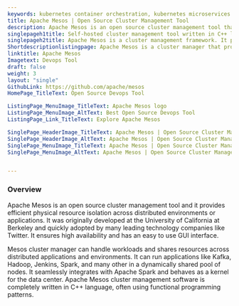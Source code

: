 ```yaml
---
keywords: kubernetes container orchestration, kubernetes microservices architecture, best container management platform, best container management software, container orchestration using kubernetes, kubernetes container orchestration platform
title: Apache Mesos | Open Source Cluster Management Tool
description: Apache Mesos is an open source cluster management tool that efficiently isolates resources within distributed applications. It provides high scalability to nodes
singlepageh1title: Self-hosted cluster management tool written in C++ language
singlepageh2title: Apache Mesos is a cluster management framework. It provides efficient resource isolation and sharing across distributed environments and application databases.
Shortdescriptionlistingpage: Apache Mesos is a cluster manager that provides efficient resource isolation and sharing across distributed environments. It also handles workloads of databases
linktitle: Apache Mesos
Imagetext: Devops Tool
draft: false
weight: 3
layout: "single"
GithubLink: https://github.com/apache/mesos
HomePage_TitleText: Open Source Devops Tool

ListingPage_MenuImage_TitleText: Apache Mesos logo
ListingPage_MenuImage_AltText: Best Open Source Devops Tool
ListingPage_Link_TitleText: Explore Apache Mesos

SinglePage_HeaderImage_TitleText: Apache Mesos | Open Source Cluster Management Tool
SinglePage_HeaderImage_AltText: Apache Mesos | Open Source Cluster Management Tool
SinglePage_MenuImage_TitleText: Apache Mesos | Open Source Cluster Management Tool
SinglePage_MenuImage_AltText: Apache Mesos | Open Source Cluster Management Tool


---
```

### **Overview**
Apache Mesos is an open source cluster management tool and it provides efficient physical resource isolation across distributed environments or applications. It was originally developed at the University of California at Berkeley and quickly adopted by many leading technology companies like Twitter. It ensures high availability and has an easy to use GUI interface.

Mesos cluster manager can handle workloads and shares resources across distributed applications and environments. It can run applications like Kafka, Hadoop, Jenkins, Spark, and many other in a dynamically shared pool of nodes. It seamlessly integrates with Apache Spark and behaves as a kernel for the data center. Apache Mesos cluster management software is completely written in C++ language, often using functional programming patterns.
